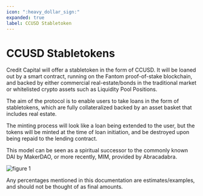 ```yaml
---
icon: ":heavy_dollar_sign:"
expanded: true
label: CCUSD Stabletoken
---
```

# CCUSD Stabletokens
Credit Capital will offer a stabletoken in the form of CCUSD. It will be loaned out by a smart contract, running on the Fantom proof-of-stake blockchain, and backed by either commercial real-estate/bonds in the traditional market or whitelisted crypto assets such as Liquidity Pool Positions.

The aim of the protocol is to enable users to take loans in the form of stabletokens, which are fully collateralized backed by an asset basket that includes real estate.

The minting process will look like a loan being extended to the user, but the tokens will be minted at the time of loan initiation, and be destroyed upon being repaid to the lending contract.

This model can be seen as a spiritual successor to the commonly known DAI by MakerDAO, or more recently, MIM, provided by Abracadabra.

![_figure 1_](/images/contract_diagram_f1.png)

Any percentages mentioned in this documentation are estimates/examples, and should not be thought of as final amounts.